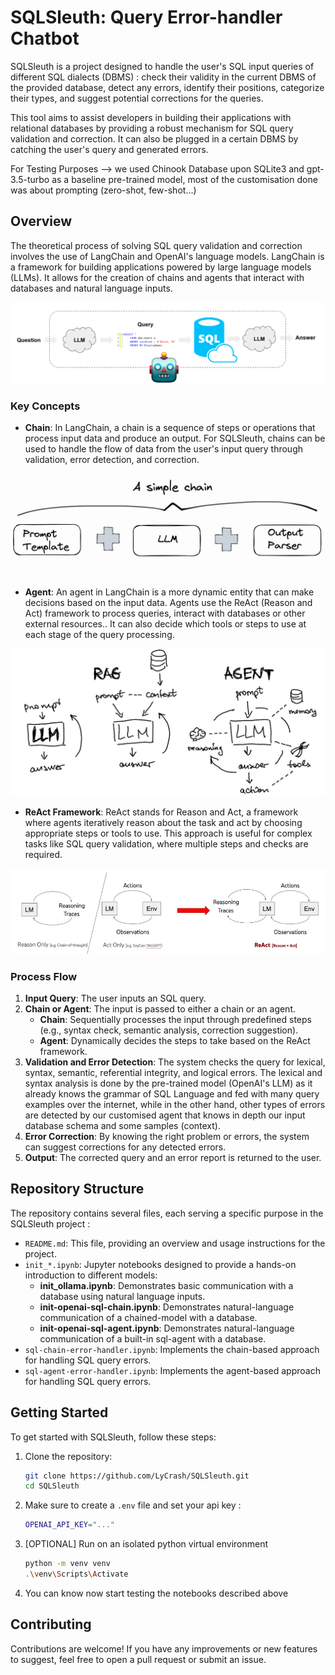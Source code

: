# SQLSleuth: Query Error-handler Chatbot

SQLSleuth is a project designed to handle the user's SQL input queries of different SQL dialects (DBMS) : check their validity in the current DBMS of the provided database, detect any errors, identify their positions, categorize their types, and suggest potential corrections for the queries. 

This tool aims to assist developers in building their applications with relational databases by providing a robust mechanism for SQL query validation and correction. It can also be plugged in a certain DBMS by catching the user's query and generated errors.

For Testing Purposes --> we used Chinook Database upon SQLite3 and gpt-3.5-turbo as a baseline pre-trained model, most of the customisation done was about prompting (zero-shot, few-shot...)

## Overview

The theoretical process of solving SQL query validation and correction involves the use of LangChain and OpenAI's language models. LangChain is a framework for building applications powered by large language models (LLMs). It allows for the creation of chains and agents that interact with databases and natural language inputs.

![alt text](images/sql-agent-chain.png)

### Key Concepts

- **Chain**: In LangChain, a chain is a sequence of steps or operations that process input data and produce an output. For SQLSleuth, chains can be used to handle the flow of data from the user's input query through validation, error detection, and correction.

![alt text](images/simple-chain.png)

- **Agent**: An agent in LangChain is a more dynamic entity that can make decisions based on the input data. Agents use the ReAct (Reason and Act) framework to process queries, interact with databases or other external resources.. It can also decide which tools or steps to use at each stage of the query processing.

![alt text](images/sql-agent.png)

- **ReAct Framework**: ReAct stands for Reason and Act, a framework where agents iteratively reason about the task and act by choosing appropriate steps or tools to use. This approach is useful for complex tasks like SQL query validation, where multiple steps and checks are required.

![alt text](images/react-chain-of-thought.png)

### Process Flow

1. **Input Query**: The user inputs an SQL query.
2. **Chain or Agent**: The input is passed to either a chain or an agent.
   - **Chain**: Sequentially processes the input through predefined steps (e.g., syntax check, semantic analysis, correction suggestion).
   - **Agent**: Dynamically decides the steps to take based on the ReAct framework.
3. **Validation and Error Detection**: The system checks the query for lexical, syntax, semantic, referential integrity, and logical errors. The lexical and syntax analysis is done by the pre-trained model (OpenAI's LLM) as it already knows the grammar of SQL Language and fed with many query examples over the internet, while in the other hand, other types of errors are detected by our customised agent that knows in depth our input database schema and some samples (context).
4. **Error Correction**: By knowing the right problem or errors, the system can suggest corrections for any detected errors.
5. **Output**: The corrected query and an error report is returned to the user.

## Repository Structure

The repository contains several files, each serving a specific purpose in the SQLSleuth project :

- `README.md`: This file, providing an overview and usage instructions for the project.
- `init_*.ipynb`: Jupyter notebooks designed to provide a hands-on introduction to different models:
  - **init_ollama.ipynb**: Demonstrates basic communication with a database using natural language inputs.
  - **init-openai-sql-chain.ipynb**: Demonstrates natural-language communication of a chained-model with a database.
  - **init-openai-sql-agent.ipynb**: Demonstrates natural-language communication of a built-in sql-agent with a database.
- `sql-chain-error-handler.ipynb`: Implements the chain-based approach for handling SQL query errors.
- `sql-agent-error-handler.ipynb`: Implements the agent-based approach for handling SQL query errors.

## Getting Started

To get started with SQLSleuth, follow these steps:

1. Clone the repository:
   ```sh
   git clone https://github.com/LyCrash/SQLSleuth.git
   cd SQLSleuth
2. Make sure to create a `.env` file and set your api key : 
   ```sh
   OPENAI_API_KEY="..."
3. [OPTIONAL] Run on an isolated python virtual environment
   ```sh
   python -m venv venv
   .\venv\Scripts\Activate
4. You can know now start testing the notebooks described above

## Contributing
Contributions are welcome! If you have any improvements or new features to suggest, feel free to open a pull request or submit an issue.
